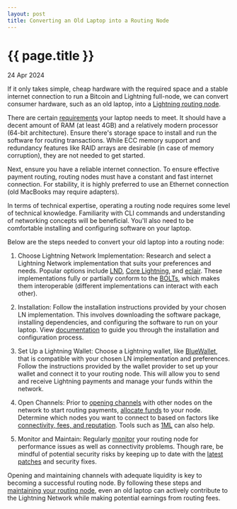 ```yaml
---
layout: post
title: Converting an Old Laptop into a Routing Node
---
```


{{ page.title }}
================

<p class="meta">24 Apr 2024</p>

If it only takes simple, cheap hardware with the required space and a stable internet connection to run a Bitcoin and Lightning full-node, we can convert consumer hardware, such as an old laptop, into a [Lightning routing node](https://lightning.engineering/posts/2018-05-23-routing/).

There are certain [requirements](https://docs.lightning.engineering/lightning-network-tools/lnd/optimal-configuration-of-a-routing-node#docs-internal-guid-aaf6ad01-7fff-66f0-2a47-ffe8f9f7f8a5) your laptop needs to meet. It should have a decent amount of RAM (at least 4GB) and a relatively modern processor (64-bit architecture). Ensure there's storage space to install and run the software for routing transactions. While ECC memory support and redundancy features like RAID arrays are desirable (in case of memory corruption), they are not needed to get started.

Next, ensure you have a reliable internet connection. To ensure effective payment routing, routing nodes must have a constant and fast internet connection. For stability, it is highly preferred to use an Ethernet connection (old MacBooks may require adapters).

In terms of technical expertise, operating a routing node requires some level of technical knowledge. Familiarity with CLI commands and understanding of networking concepts will be beneficial. You'll also need to be comfortable installing and configuring software on your laptop.

Below are the steps needed to convert your old laptop into a routing node:

1.  Choose Lightning Network Implementation: Research and select a Lightning Network implementation that suits your preferences and needs. Popular options include [LND](https://github.com/lightningnetwork/lnd), [Core Lightning](https://github.com/ElementsProject/lightning), and [eclair](https://github.com/ACINQ/eclair). These implementations fully or partially conform to the [BOLTs](https://github.com/lightning/bolts), which makes them interoperable (different implementations can interact with each other).

2.  Installation: Follow the installation instructions provided by your chosen LN implementation. This involves downloading the software package, installing dependencies, and configuring the software to run on your laptop. View [documentation](https://docs.lightning.engineering/lightning-network-tools/lnd/run-lnd) to guide you through the installation and configuration process.

1.  Set Up a Lightning Wallet: Choose a Lightning wallet, like [BlueWallet](https://bluewallet.io/lndhub/), that is compatible with your chosen LN implementation and preferences. Follow the instructions provided by the wallet provider to set up your wallet and connect it to your routing node. This will allow you to send and receive Lightning payments and manage your funds within the network.

1.  Open Channels: Prior to [opening channels](https://docs.lightning.engineering/lightning-network-tools/lnd/first-steps-with-lnd#docs-internal-guid-cc7ef0e6-7fff-09d1-5425-d232ccb1735f) with other nodes on the network to start routing payments, [allocate funds](https://docs.lightning.engineering/lightning-network-tools/lnd/first-steps-with-lnd#docs-internal-guid-8b3e92ed-7fff-7a3c-bb3f-c59cbd3f45db) to your node. Determine which nodes you want to connect to based on factors like [connectivity, fees, and reputation](https://docs.lightning.engineering/the-lightning-network/the-gossip-network/identify-good-peers). Tools such as [1ML](https://1ml.com/) can also help.

1.  Monitor and Maintain: Regularly [monitor](https://terminal.lightning.engineering/) your routing node for performance issues as well as connectivity problems. Though rare, be mindful of potential security risks by keeping up to date with the [latest patches](https://github.com/lightningnetwork/lnd/releases) and security fixes.

Opening and maintaining channels with adequate liquidity is key to becoming a successful routing node. By following these steps and [maintaining your routing node](https://docs.lightning.engineering/the-lightning-network/multihop-payments/what-makes-a-good-routing-node), even an old laptop can actively contribute to the Lightning Network while making potential earnings from routing fees.
